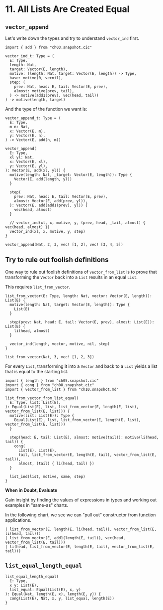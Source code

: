 # 11. All Lists Are Created Equal

## `vector_append`

Let's write down the types and try to understand `vector_ind` first.

``` cicada
import { add } from "ch03.snapshot.cic"

vector_ind_t: Type = (
  E: Type,
  length: Nat,
  target: Vector(E, length),
  motive: (length: Nat, target: Vector(E, length)) -> Type,
  base: motive(0, vecnil),
  step: (
    prev: Nat, head: E, tail: Vector(E, prev),
    almost: motive(prev, tail),
  ) -> motive(add1(prev), vec(head, tail))
) -> motive(length, target)
```

And the type of the function we want is:

``` cicada
vector_append_t: Type = (
  E: Type,
  m n: Nat,
  x: Vector(E, m),
  y: Vector(E, n),
) -> Vector(E, add(n, m))
```

``` cicada
vector_append(
  E: Type,
  xl yl: Nat,
  x: Vector(E, xl),
  y: Vector(E, yl),
): Vector(E, add(xl, yl)) {
  motive(length: Nat, _target: Vector(E, length)): Type {
    Vector(E, add(length, yl))
  }

  step(
    prev: Nat, head: E, tail: Vector(E, prev),
    almost: Vector(E, add(prev, yl)),
  ): Vector(E, add(add1(prev), yl)) {
    vec(head, almost)
  }

  // vector_ind(xl, x, motive, y, (prev, head, _tail, almost) { vec(head, almost) })
  vector_ind(xl, x, motive, y, step)
}

vector_append(Nat, 2, 3, vec! [1, 2], vec! [3, 4, 5])
```

## Try to rule out foolish definitions

One way to rule out foolish definitions of `vector_from_list`
is to prove that transforming the `Vector` back into a `List`
results in an equal `List`.

This requires `list_from_vector`.

``` cicada
list_from_vector(E: Type, length: Nat, vector: Vector(E, length)): List(E) {
  motive(length: Nat, target: Vector(E, length)): Type {
    List(E)
  }

  step(prev: Nat, head: E, tail: Vector(E, prev), almost: List(E)): List(E) {
    li(head, almost)
  }

  vector_ind(length, vector, motive, nil, step)
}

list_from_vector(Nat, 3, vec! [1, 2, 3])
```

For every `List`, transforming it into a `Vector` and back to a `List`
yields a list that is equal to the starting list.

``` cicada
import { length } from "ch05.snapshot.cic"
import { cong } from "ch08.snapshot.cic"
import { vector_from_list } from "ch10.snapshot.md"

list_from_vector_from_list_equal(
  E: Type, list: List(E),
): Equal(List(E), list, list_from_vector(E, length(E, list), vector_from_list(E, list))) {
  motive(list: List(E)): Type {
    Equal(List(E), list, list_from_vector(E, length(E, list), vector_from_list(E, list)))
  }

  step(head: E, tail: List(E), almost: motive(tail)): motive(li(head, tail)) {
    cong(
      List(E), List(E),
      tail, list_from_vector(E, length(E, tail), vector_from_list(E, tail)),
      almost, (tail) { li(head, tail) })
  }

  list_ind(list, motive, same, step)
}
```

**When in Doubt, Evaluate**

Gain insight by finding the values of expressions in types
and working out examples in "same-as" charts.

In the following chart, we see we can "pull out" constructor from function applications.

``` cicada same-as-chart
| list_from_vector(E, length(E, li(head, tail)), vector_from_list(E, li(head, tail)))
| list_from_vector(E, add1(length(E, tail)), vec(head, vector_from_list(E, tail)))
| li(head, list_from_vector(E, length(E, tail), vector_from_list(E, tail)))
```

## `list_equal_length_equal`

``` cicada
list_equal_length_equal(
  E: Type,
  x y: List(E),
  list_equal: Equal(List(E), x, y)
): Equal(Nat, length(E, x), length(E, y)) {
  cong(List(E), Nat, x, y, list_equal, length(E))
}
```
